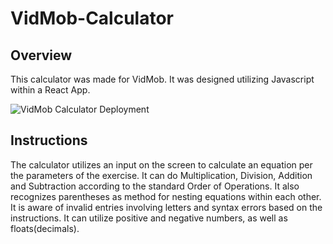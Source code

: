 # VidMob-Calculator

## Overview

This calculator was made for VidMob. It was designed utilizing Javascript within a React App.

![VidMob Calculator Deployment](https://lucid-jackson-38eb93.netlify.app/)

## Instructions

The calculator utilizes an input on the screen to calculate an equation per the parameters of the exercise. It can do Multiplication, Division, Addition and Subtraction according to the standard Order of Operations. It also recognizes parentheses as method for nesting equations within each other. It is aware of invalid entries involving letters and syntax errors based on the instructions. It can utilize positive and negative numbers, as well as floats(decimals).
